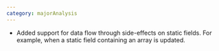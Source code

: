 ```yaml
---
category: majorAnalysis
---
```

* Added support for data flow through side-effects on static fields. For example, when a static field containing an array is updated.